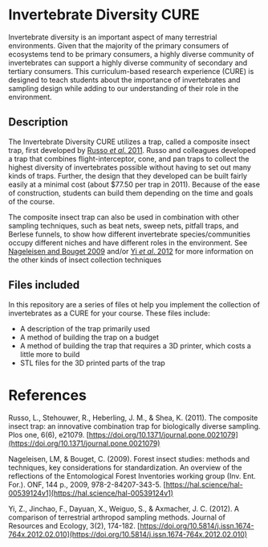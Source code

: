 # Invertebrate Diversity CURE

Invertebrate diversity is an important aspect of many terrestrial environments. Given that the majority of the primary consumers of ecosystems tend to be primary consumers, a highly diverse community of invertebrates can support a highly diverse community of secondary and tertiary consumers. This curriculum-based research experience (CURE) is designed to teach students about the importance of invertebrates and sampling design while adding to our understanding of their role in the environment.

## Description

The Invertebrate Diversity CURE utilizes a trap, called a composite insect trap, first developed by [Russo *et al*. 2011](https://doi.org/10.1371/journal.pone.0021079). Russo and colleagues developed a trap that combines flight-interceptor, cone, and pan traps to collect the highest diversity of invertebrates possible without having to set out many kinds of traps. Further, the design that they developed can be built fairly easily at a minimal cost (about $77.50 per trap in 2011). Because of the ease of construction, students can build them depending on the time and goals of the course.

The composite insect trap can also be used in combination with other sampling techniques, such as beat nets, sweep nets, pitfall traps, and Berlese funnels, to show how different invertebrate species/communities occupy different niches and have different roles in the environment. See [Nageleisen and Bouget 2009](https://hal.science/hal-00539124v1) and/or [Yi *et al*. 2012](https://doi.org/10.5814/j.issn.1674-764x.2012.02.010) for more information on the other kinds of insect collection techniques

## Files included

In this repository are a series of files ot help you implement the collection of invertebrates as a CURE for your course. These files include:

* A description of the trap primarily used
* A method of building the trap on a budget
* A method of building the trap that requires a 3D printer, which costs a little more to build
* STL files for the 3D printed parts of the trap 

# References

Russo, L., Stehouwer, R., Heberling, J. M., & Shea, K. (2011). The composite insect trap: an innovative combination trap for biologically diverse sampling. Plos one, 6(6), e21079. [https://doi.org/10.1371/journal.pone.0021079](https://doi.org/10.1371/journal.pone.0021079)

Nageleisen, LM, & Bouget, C. (2009). Forest insect studies: methods and techniques, key considerations for standardization. An overview of the reflections of the Entomological Forest Inventories working group (Inv. Ent. For.). ONF, 144 p., 2009, 978-2-84207-343-5. [https://hal.science/hal-00539124v1](https://hal.science/hal-00539124v1)

Yi, Z., Jinchao, F., Dayuan, X., Weiguo, S., & Axmacher, J. C. (2012). A comparison of terrestrial arthropod sampling methods. Journal of Resources and Ecology, 3(2), 174-182. [https://doi.org/10.5814/j.issn.1674-764x.2012.02.010](https://doi.org/10.5814/j.issn.1674-764x.2012.02.010)

